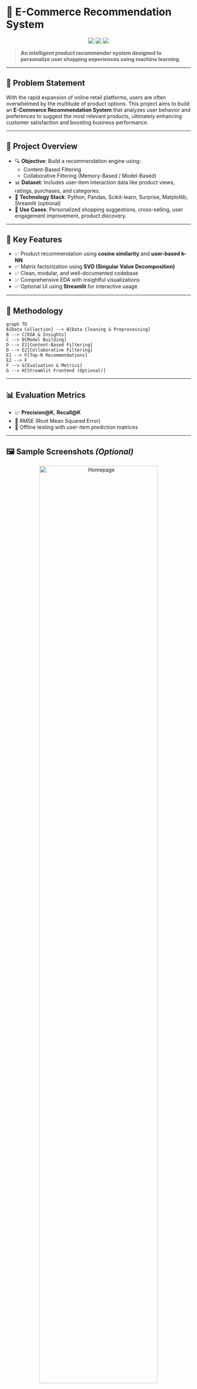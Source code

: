 # 🛒 E-Commerce Recommendation System

<p align="center">
  <img src="https://img.shields.io/badge/Python-3.10-blue?style=flat&logo=python" />
  <img src="https://img.shields.io/badge/ML-ContentBased|Collaborative-red?style=flat&logo=scikit-learn" />
  <img src="https://img.shields.io/badge/Status-Completed-brightgreen?style=flat" />
</p>

> **An intelligent product recommender system designed to personalize user shopping experiences using machine learning.**

---

## 🧠 Problem Statement

With the rapid expansion of online retail platforms, users are often overwhelmed by the multitude of product options. This project aims to build an **E-Commerce Recommendation System** that analyzes user behavior and preferences to suggest the most relevant products, ultimately enhancing customer satisfaction and boosting business performance.

---

## 💼 Project Overview

- 🔍 **Objective**: Build a recommendation engine using:
  - Content-Based Filtering
  - Collaborative Filtering (Memory-Based / Model-Based)
- 📊 **Dataset**: Includes user-item interaction data like product views, ratings, purchases, and categories.
- 🧰 **Technology Stack**: Python, Pandas, Scikit-learn, Surprise, Matplotlib, Streamlit (optional)
- 🎯 **Use Cases**: Personalized shopping suggestions, cross-selling, user engagement improvement, product discovery.

---

## 🧩 Key Features

- ✅ Product recommendation using **cosine similarity** and **user-based k-NN**
- ✅ Matrix factorization using **SVD (Singular Value Decomposition)**
- ✅ Clean, modular, and well-documented codebase
- ✅ Comprehensive EDA with insightful visualizations
- ✅ Optional UI using **Streamlit** for interactive usage

---

## 🔬 Methodology

```mermaid
graph TD
A[Data Collection] --> B[Data Cleaning & Preprocessing]
B --> C[EDA & Insights]
C --> D[Model Building]
D --> E1[Content-Based Filtering]
D --> E2[Collaborative Filtering]
E1 --> F[Top-N Recommendations]
E2 --> F
F --> G[Evaluation & Metrics]
G --> H[Streamlit Frontend (Optional)]
```

---

## 📊 Evaluation Metrics

- 📈 **Precision@K**, **Recall@K**
- 🔢 RMSE (Root Mean Squared Error)
- 🧪 Offline testing with user-item prediction matrices

---

## 🖼️ Sample Screenshots *(Optional)*

<p align="center">
  <img src="screenshots/home.png" alt="Homepage" width="80%" />
  <br />
  <img src="screenshots/results.png" alt="Recommendations Output" width="80%" />
</p>

---

## 🛠️ Tools & Libraries Used

| Category        | Tools & Libraries                            |
|----------------|-----------------------------------------------|
| Language        | Python 3.10                                  |
| Data Handling   | Pandas, NumPy                                |
| Modeling        | Scikit-learn, Surprise                       |
| Visualization   | Matplotlib, Seaborn                          |
| Optional UI     | Streamlit                                    |

---

## 🚀 Getting Started

```bash
# Step 1: Clone the repository
git clone https://github.com/your-team/ecommerce-recommendation-system.git
cd ecommerce-recommendation-system

# Step 2: Install dependencies
pip install -r requirements.txt

# Step 3: Run the main script
python main.py

# Optional: Launch Streamlit UI
streamlit run app.py
```

---

## 📁 Project Structure

```
ecommerce-recommendation-system/
│
├── data/                  # Datasets (raw + processed)
├── notebooks/             # Jupyter notebooks for EDA & model training
├── src/                   # Core logic, recommenders, utils
├── app.py                 # Optional Streamlit frontend
├── main.py                # Main pipeline script
├── requirements.txt       # Dependencies
└── README.md              # Documentation
```

---

## 📌 Future Enhancements

- 🤖 Add **deep learning-based** recommenders
- 🔄 Real-time recommendations with **APIs**
- 🌐 Integration with **live e-commerce frontend**
- 📈 Feedback loop for **model retraining & improvements**

---

## 📜 License

This project is licensed under the **MIT License**. See the [LICENSE](LICENSE) file for more details.

---

> Built with dedication and teamwork as part of our academic mini project to explore real-world recommendation systems.
```

---

✅ You can now **copy and paste this entire block** into your `README.md`.

Let me know if you'd like help with:
- The `requirements.txt` file
- Sample Python code structure for `main.py`, `app.py`, etc.
- Hosting this project or deploying it with Streamlit

Happy building! 🚀
